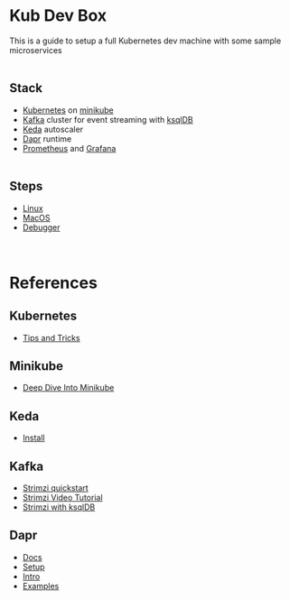 
# Kub Dev Box

This is a guide to setup a full Kubernetes dev machine with some sample microservices
\
&nbsp;
## Stack

 * [Kubernetes](#kubernetes) on [minikube](#minikube)
 * [Kafka](#kafka) cluster for event streaming with [ksqlDB](#ksqldb)
 * [Keda](#keda) autoscaler
 * [Dapr](#dapr) runtime
 * [Prometheus](#prometheus) and [Grafana](#grafana)
\
&nbsp;
## Steps

 * [Linux](Linux.md)
 * [MacOS](Mac.md)
 * [Debugger](Bridge.md)
\
&nbsp;
\
&nbsp;
# References
## Kubernetes
 * [Tips and Tricks](https://www.ibm.com/cloud/blog/8-kubernetes-tips-and-tricks)

## Minikube
 * [Deep Dive Into Minikube](https://www.youtube.com/watch?v=GHczvbzuVvc)

## Keda
 * [Install](https://keda.sh/docs/2.4/deploy/#install-2)

## Kafka
 * [Strimzi quickstart](https://strimzi.io/quickstarts/)
 * [Strimzi Video Tutorial](https://www.youtube.com/watch?v=4bKSPrENDQQ)
 * [Strimzi with ksqlDB](https://ludusrusso.space/blog/2020/08/ksql-strimzi-k8s)

## Dapr
 * [Docs](https://docs.dapr.io/)
 * [Setup](https://github.com/dapr/quickstarts/tree/v1.4.0/hello-kubernetes)
 * [Intro](https://www.youtube.com/watch?v=MjyulcRqh20)
 * [Examples](https://github.com/gbaeke/dapr-demo)
